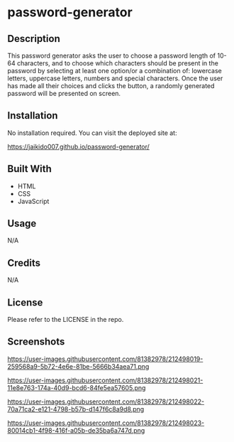 # password-generator

## Description

This password generator asks the user to choose a password length of 10-64 characters, and to choose which characters should be present in the password by selecting at least one option/or a combination of: lowercase letters, uppercase letters, numbers and special characters.  Once the user has made all their choices and clicks the button, a randomly generated password will be presented on screen.

## Installation

No installation required.  You can visit the deployed site at:

https://jaikido007.github.io/password-generator/

## Built With

- HTML
- CSS
- JavaScript

## Usage

N/A

## Credits

N/A

## License

Please refer to the LICENSE in the repo.

## Screenshots

https://user-images.githubusercontent.com/81382978/212498019-259568a9-5b72-4e6e-81be-5666b34aea71.png

https://user-images.githubusercontent.com/81382978/212498021-11e8e763-174a-40d9-bcd6-84fe5ea57605.png

https://user-images.githubusercontent.com/81382978/212498022-70a71ca2-e121-4798-b57b-d147f6c8a9d8.png

https://user-images.githubusercontent.com/81382978/212498023-80014cb1-4f98-416f-a05b-de35ba6a747d.png
